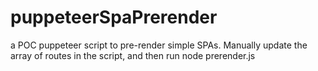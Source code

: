 # puppeteerSpaPrerender

a POC puppeteer script to pre-render simple SPAs. Manually update the array of routes in the script, and then run node prerender.js